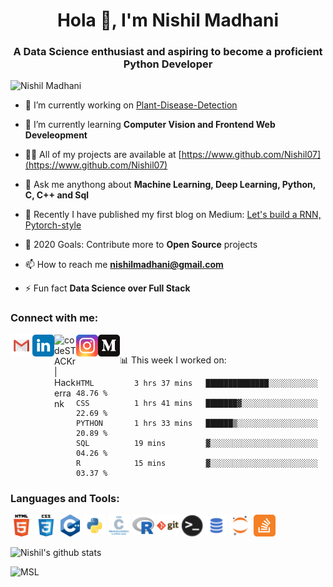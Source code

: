 <h1 align="center">Hola 👋, I'm Nishil Madhani</h1>
<h3 align="center">A Data Science enthusiast and aspiring to become a proficient Python Developer</h3>
<p align="left"> <img src="https://komarev.com/ghpvc/?username=Nishil07" alt="Nishil Madhani" /> </p>

- 🔭 I’m currently working on [Plant-Disease-Detection](https://github.com/Nishil07/Plant-disease-detection)

- 🌱 I’m currently learning **Computer Vision and Frontend Web Develeopment**

- 👨‍💻 All of my projects are available at [https://www.github.com/Nishil07](https://www.github.com/Nishil07)

- 💬 Ask me anythong about **Machine Learning, Deep Learning, Python, C, C++ and Sql**

- 📝 Recently I have published my first blog on Medium: [Let's build a RNN, Pytorch-style](https://medium.com/@nishilmadhani/lets-build-a-rnn-pytorch-style-c960207f1fb3?sk=642d0917208da77b8d864801c78f48d8)

- 🥅 2020 Goals: Contribute more to **Open Source** projects

- 📫 How to reach me **nishilmadhani@gmail.com**

- ⚡ Fun fact **Data Science over Full Stack**

### Connect with me:

[<img align="left" alt="Nishil | Mail" width="35px" src="https://github.com/edent/SuperTinyIcons/blob/master/images/svg/gmail.svg" />](mailto:nishilmadhani@gmail.com)
[<img align="left" alt="codeSTACKr | LinkedIn" width="35px" src="https://github.com/edent/SuperTinyIcons/blob/master/images/svg/linkedin.svg" />](https://www.linkedin.com/in/nishil-madhani/)
[<img align="left" alt="codeSTACKr | Hackerrank" width="35px" src="https://cdn.jsdelivr.net/npm/simple-icons@v3/icons/hackerrank.svg" />](https://www.hackerRank.com/nishilmadhani)
[<img align="left" alt="codeSTACKr | Instagram" width="35px" src="https://github.com/edent/SuperTinyIcons/blob/master/images/svg/instagram.svg" />](https://www.instagram.com/nishilmadhani/)
[<img align="left" alt="codeSTACKr | Medium" width="35px" src="https://github.com/edent/SuperTinyIcons/blob/master/images/svg/medium.svg" />](https://medium.com/@nishilmadhani)
<br/>

📊 This week I worked on:<br/>
<!--START_SECTION:waka-->
``` text
HTML         3 hrs 37 mins   ██████████████░░░░░░░░░░░   48.76 % 
CSS          1 hrs 41 mins   ███████▓░░░░░░░░░░░░░░░░░   22.69 % 
PYTHON       1 hrs 33 mins   ██████▒░░░░░░░░░░░░░░░░░░   20.89 % 
SQL          19 mins         ▓░░░░░░░░░░░░░░░░░░░░░░░░   04.26 % 
R            15 mins         ▓░░░░░░░░░░░░░░░░░░░░░░░░   03.37 % 
```
<!--END_SECTION:waka-->

### Languages and Tools:

<code><img height="35" src="https://raw.githubusercontent.com/github/explore/80688e429a7d4ef2fca1e82350fe8e3517d3494d/topics/html/html.png"></code>
<code><img height="35" src="https://raw.githubusercontent.com/github/explore/80688e429a7d4ef2fca1e82350fe8e3517d3494d/topics/css/css.png"></code>
<code><img height="35" src="https://raw.githubusercontent.com/github/explore/80688e429a7d4ef2fca1e82350fe8e3517d3494d/topics/cpp/cpp.png"></code>
<code><img height="35" src="https://raw.githubusercontent.com/github/explore/80688e429a7d4ef2fca1e82350fe8e3517d3494d/topics/python/python.png"></code>
<code><img height="35" src="https://raw.githubusercontent.com/github/explore/80688e429a7d4ef2fca1e82350fe8e3517d3494d/topics/c/c.png"></code>
<code><img height="35" src="https://raw.githubusercontent.com/github/explore/80688e429a7d4ef2fca1e82350fe8e3517d3494d/topics/r/r.png"></code>
<code><img height="35" src="https://raw.githubusercontent.com/github/explore/80688e429a7d4ef2fca1e82350fe8e3517d3494d/topics/git/git.png"></code>
<code><img height="35" src="https://raw.githubusercontent.com/github/explore/80688e429a7d4ef2fca1e82350fe8e3517d3494d/topics/terminal/terminal.png"></code>
<code><img height="35" src="https://raw.githubusercontent.com/github/explore/80688e429a7d4ef2fca1e82350fe8e3517d3494d/topics/sql/sql.png"></code>
<code><img height="35" src="https://raw.githubusercontent.com/github/explore/80688e429a7d4ef2fca1e82350fe8e3517d3494d/topics/jupyter-notebook/jupyter-notebook.png"></code>
<code><img height="35" src="https://github.com/edent/SuperTinyIcons/blob/master/images/svg/stackoverflow.svg"></code>

![Nishil's github stats](https://github-readme-stats.vercel.app/api?username=Nishil07&&show_icons=true&hide_border=false&title_color=ffffff&text_color=daf7dc&icon_color=bb2acf&bg_color=191919)

![MSL](https://github-readme-stats.vercel.app/api/top-langs/?username=Nishil07&layout=compact&hide_border=false&title_color=ffffff&text_color=daf7dc&icon_color=bb2acf&bg_color=191919)

